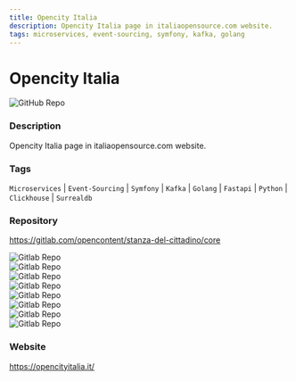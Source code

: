 ```yaml
---
title: Opencity Italia
description: Opencity Italia page in italiaopensource.com website.
tags: microservices, event-sourcing, symfony, kafka, golang
---
```

        

# Opencity Italia

![GitHub Repo](https://img.shields.io/static/v1?label=category&message=opensource&color=green)

### Description

Opencity Italia page in italiaopensource.com website.

### Tags

`Microservices` | `Event-Sourcing` | `Symfony` | `Kafka` | `Golang` | `Fastapi` | `Python` | `Clickhouse` | `Surrealdb`

### Repository

https://gitlab.com/opencontent/stanza-del-cittadino/core

![Gitlab Repo](https://img.shields.io/gitlab/stars/opencontent/stanza-del-cittadino/core?style=social)<br />![Gitlab Repo](https://img.shields.io/gitlab/forks/opencontent/stanza-del-cittadino/core?style=social)<br />![Gitlab Repo](https://img.shields.io/gitlab/v/release/opencontent/stanza-del-cittadino/core?date_order_by=created_at&sort=date&style=social)<br />![Gitlab Repo](https://img.shields.io/gitlab/contributors/opencontent/stanza-del-cittadino/core)<br />![Gitlab Repo](https://img.shields.io/gitlab/merge-requests/open/opencontent/stanza-del-cittadino/core)<br />![Gitlab Repo](https://img.shields.io/gitlab/issues/open/opencontent/stanza-del-cittadino/core)<br />![Gitlab Repo](https://img.shields.io/gitlab/license/opencontent/stanza-del-cittadino/core)<br />![Gitlab Repo](https://img.shields.io/gitlab/last-commit/opencontent/stanza-del-cittadino/core)<br />

### Website

https://opencityitalia.it/